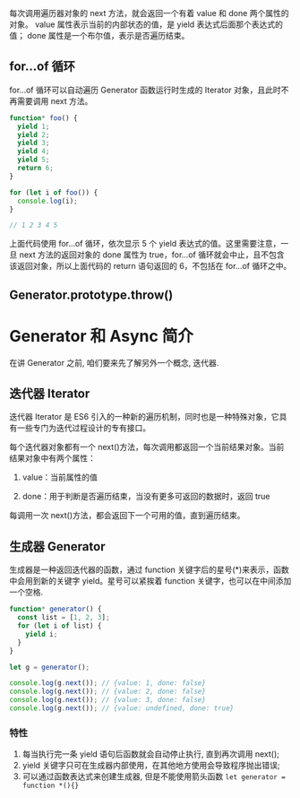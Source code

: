 每次调用遍历器对象的 next 方法，就会返回一个有着 value 和 done 两个属性的对象。
value 属性表示当前的内部状态的值，是 yield 表达式后面那个表达式的值；
done 属性是一个布尔值，表示是否遍历结束。

## for...of 循环

for...of 循环可以自动遍历 Generator 函数运行时生成的 Iterator 对象，且此时不再需要调用 next 方法。

```js
function* foo() {
  yield 1;
  yield 2;
  yield 3;
  yield 4;
  yield 5;
  return 6;
}

for (let i of foo()) {
  console.log(i);
}

// 1 2 3 4 5
```

上面代码使用 for...of 循环，依次显示 5 个 yield 表达式的值。这里需要注意，一旦 next 方法的返回对象的 done 属性为 true，for...of 循环就会中止，且不包含该返回对象，所以上面代码的 return 语句返回的 6，不包括在 for...of 循环之中。

## Generator.prototype.throw()

# Generator 和 Async 简介

在讲 Generator 之前, 咱们要来先了解另外一个概念, 迭代器.

## 迭代器 Iterator

迭代器 Iterator 是 ES6 引入的一种新的遍历机制，同时也是一种特殊对象，它具有一些专门为迭代过程设计的专有接口。

每个迭代器对象都有一个 next()方法，每次调用都返回一个当前结果对象。当前结果对象中有两个属性：

1. value：当前属性的值

2. done：用于判断是否遍历结束，当没有更多可返回的数据时，返回 true

每调用一次 next()方法，都会返回下一个可用的值，直到遍历结束。

## 生成器 Generator

生成器是一种返回迭代器的函数，通过 function 关键字后的星号(\*)来表示，函数中会用到新的关键字 yield。星号可以紧挨着 function 关键字，也可以在中间添加一个空格.

```js
function* generator() {
  const list = [1, 2, 3];
  for (let i of list) {
    yield i;
  }
}

let g = generator();

console.log(g.next()); // {value: 1, done: false}
console.log(g.next()); // {value: 2, done: false}
console.log(g.next()); // {value: 3, done: false}
console.log(g.next()); // {value: undefined, done: true}
```

### 特性

1. 每当执行完一条 yield 语句后函数就会自动停止执行, 直到再次调用 next();
2. yield 关键字只可在生成器内部使用，在其他地方使用会导致程序抛出错误;
3. 可以通过函数表达式来创建生成器, 但是不能使用箭头函数
   `let generator = function *(){}`
